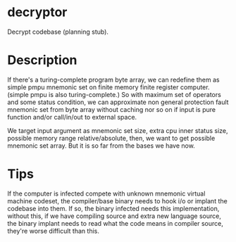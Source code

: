 # decryptor
Decrypt codebase (planning stub).

# Description
If there's a turing-complete program byte array, we can redefine them as simple pmpu mnemonic set on finite memory finite register computer. (simple pmpu is also turing-complete.)
So with maximum set of operators and some status condition, we can approximate non general protection fault mnemonic set from byte array without caching nor so on if input is pure function and/or call/in/out to external space.

We target input argument as mnemonic set size, extra cpu inner status size, possible memory range relative/absolute, then, we want to get possible mnemonic set array.
But it is so far from the bases we have now.

# Tips
If the computer is infected compete with unknown mnemonic virtual machine codeset, the compiler/base binary needs to hook i/o or implant the codebase into them. If so, the binary infected needs this implementation, without this, if we have compiling source and extra new language source, the binary implant needs to read what the code means in compiler source, they're worse difficult than this.
